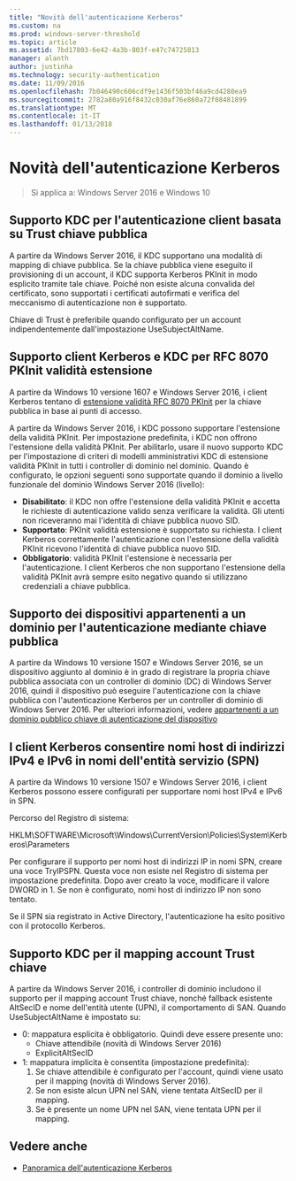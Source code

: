 ```yaml
---
title: "Novità dell'autenticazione Kerberos"
ms.custom: na
ms.prod: windows-server-threshold
ms.topic: article
ms.assetid: 7bd17803-6e42-4a3b-803f-e47c74725813
manager: alanth
author: justinha
ms.technology: security-authentication
ms.date: 11/09/2016
ms.openlocfilehash: 7b046490c606cdf9e1436f503bf46a9cd4280ea9
ms.sourcegitcommit: 2782a80a916f8432c030af76e860a72f08481899
ms.translationtype: MT
ms.contentlocale: it-IT
ms.lasthandoff: 01/13/2018
---
```

# <a name="whats-new-in-kerberos-authentication"></a>Novità dell'autenticazione Kerberos

>Si applica a: Windows Server 2016 e Windows 10

## <a name="kdc-support-for-public-key-trust-based-client-authentication"></a>Supporto KDC per l'autenticazione client basata su Trust chiave pubblica

A partire da Windows Server 2016, il KDC supportano una modalità di mapping di chiave pubblica. Se la chiave pubblica viene eseguito il provisioning di un account, il KDC supporta Kerberos PKInit in modo esplicito tramite tale chiave. Poiché non esiste alcuna convalida del certificato, sono supportati i certificati autofirmati e verifica del meccanismo di autenticazione non è supportato.

Chiave di Trust è preferibile quando configurato per un account indipendentemente dall'impostazione UseSubjectAltName.

## <a name="kerberos-client-and-kdc-support-for-rfc-8070-pkinit-freshness-extension"></a>Supporto client Kerberos e KDC per RFC 8070 PKInit validità estensione

A partire da Windows 10 versione 1607 e Windows Server 2016, i client Kerberos tentano di [estensione validità RFC 8070 PKInit](https://datatracker.ietf.org/doc/draft-ietf-kitten-pkinit-freshness/) per la chiave pubblica in base ai punti di accesso. 

A partire da Windows Server 2016, i KDC possono supportare l'estensione della validità PKInit. Per impostazione predefinita, i KDC non offrono l'estensione della validità PKInit. Per abilitarlo, usare il nuovo supporto KDC per l'impostazione di criteri di modelli amministrativi KDC di estensione validità PKInit in tutti i controller di dominio nel dominio. Quando è configurato, le opzioni seguenti sono supportate quando il dominio a livello funzionale del dominio Windows Server 2016 (livello):

- **Disabilitato**: il KDC non offre l'estensione della validità PKInit e accetta le richieste di autenticazione valido senza verificare la validità. Gli utenti non riceveranno mai l'identità di chiave pubblica nuovo SID.
- **Supportato**: PKInit validità estensione è supportato su richiesta. I client Kerberos correttamente l'autenticazione con l'estensione della validità PKInit ricevono l'identità di chiave pubblica nuovo SID.
- **Obbligatorio**: validità PKInit l'estensione è necessaria per l'autenticazione. I client Kerberos che non supportano l'estensione della validità PKInit avrà sempre esito negativo quando si utilizzano credenziali a chiave pubblica.

## <a name="domain-joined-device-support-for-authentication-using-public-key"></a>Supporto dei dispositivi appartenenti a un dominio per l'autenticazione mediante chiave pubblica

A partire da Windows 10 versione 1507 e Windows Server 2016, se un dispositivo aggiunto al dominio è in grado di registrare la propria chiave pubblica associata con un controller di dominio (DC) di Windows Server 2016, quindi il dispositivo può eseguire l'autenticazione con la chiave pubblica con l'autenticazione Kerberos per un controller di dominio di Windows Server 2016. Per ulteriori informazioni, vedere [appartenenti a un dominio pubblico chiave di autenticazione del dispositivo](Domain-joined-Device-Public-Key-Authentication.md)

## <a name="kerberos-clients-allow-ipv4-and-ipv6-address-hostnames-in-service-principal-names-spns"></a>I client Kerberos consentire nomi host di indirizzi IPv4 e IPv6 in nomi dell'entità servizio (SPN)

A partire da Windows 10 versione 1507 e Windows Server 2016, i client Kerberos possono essere configurati per supportare nomi host IPv4 e IPv6 in SPN. 

Percorso del Registro di sistema:

HKLM\SOFTWARE\Microsoft\Windows\CurrentVersion\Policies\System\Kerberos\Parameters

Per configurare il supporto per nomi host di indirizzi IP in nomi SPN, creare una voce TryIPSPN. Questa voce non esiste nel Registro di sistema per impostazione predefinita. Dopo aver creato la voce, modificare il valore DWORD in 1. Se non è configurato, nomi host di indirizzo IP non sono tentato.

Se il SPN sia registrato in Active Directory, l'autenticazione ha esito positivo con il protocollo Kerberos. 

## <a name="kdc-support-for-key-trust-account-mapping"></a>Supporto KDC per il mapping account Trust chiave

A partire da Windows Server 2016, i controller di dominio includono il supporto per il mapping account Trust chiave, nonché fallback esistente AltSecID e nome dell'entità utente (UPN), il comportamento di SAN. Quando UseSubjectAltName è impostato su:

- 0: mappatura esplicita è obbligatorio. Quindi deve essere presente uno:
    - Chiave attendibile (novità di Windows Server 2016)
    - ExplicitAltSecID
- 1: mappatura implicita è consentita (impostazione predefinita):
    1. Se chiave attendibile è configurato per l'account, quindi viene usato per il mapping (novità di Windows Server 2016).
    2. Se non esiste alcun UPN nel SAN, viene tentata AltSecID per il mapping.
    3. Se è presente un nome UPN nel SAN, viene tentata UPN per il mapping.

## <a name="see-also"></a>Vedere anche

- [Panoramica dell'autenticazione Kerberos](kerberos-authentication-overview.md)
